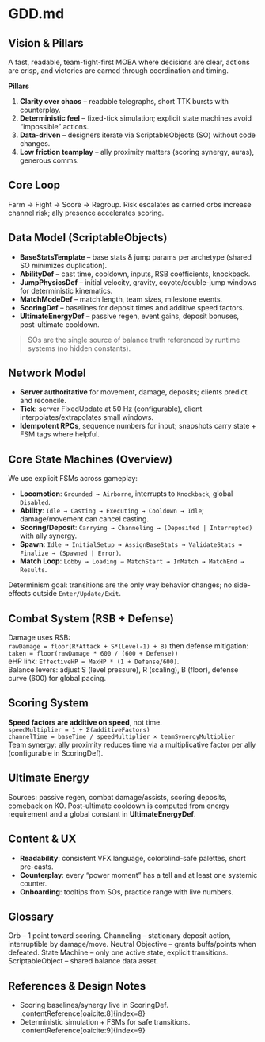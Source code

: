 # GDD.md

## Vision & Pillars
A fast, readable, team-fight-first MOBA where decisions are clear, actions are crisp, and victories are earned through coordination and timing.

**Pillars**
1) **Clarity over chaos** – readable telegraphs, short TTK bursts with counterplay.  
2) **Deterministic feel** – fixed-tick simulation; explicit state machines avoid “impossible” actions.  
3) **Data-driven** – designers iterate via ScriptableObjects (SO) without code changes.  
4) **Low friction teamplay** – ally proximity matters (scoring synergy, auras), generous comms.

## Core Loop
Farm → Fight → Score → Regroup. Risk escalates as carried orbs increase channel risk; ally presence accelerates scoring.

## Data Model (ScriptableObjects)
- **BaseStatsTemplate** – base stats & jump params per archetype (shared SO minimizes duplication).  
- **AbilityDef** – cast time, cooldown, inputs, RSB coefficients, knockback.  
- **JumpPhysicsDef** – initial velocity, gravity, coyote/double-jump windows for deterministic kinematics.  
- **MatchModeDef** – match length, team sizes, milestone events.  
- **ScoringDef** – baselines for deposit times and additive speed factors.  
- **UltimateEnergyDef** – passive regen, event gains, deposit bonuses, post-ultimate cooldown.

> SOs are the single source of balance truth referenced by runtime systems (no hidden constants).

## Network Model
- **Server authoritative** for movement, damage, deposits; clients predict and reconcile.  
- **Tick**: server FixedUpdate at 50 Hz (configurable), client interpolates/extrapolates small windows.  
- **Idempotent RPCs**, sequence numbers for input; snapshots carry state + FSM tags where helpful.

## Core State Machines (Overview)
We use explicit FSMs across gameplay:

- **Locomotion**: `Grounded ↔ Airborne`, interrupts to `Knockback`, global `Disabled`.  
- **Ability**: `Idle → Casting → Executing → Cooldown → Idle`; damage/movement can cancel casting.  
- **Scoring/Deposit**: `Carrying → Channeling → (Deposited | Interrupted)` with ally synergy.  
- **Spawn**: `Idle → InitialSetup → AssignBaseStats → ValidateStats → Finalize → (Spawned | Error)`.  
- **Match Loop**: `Lobby → Loading → MatchStart → InMatch → MatchEnd → Results`.

Determinism goal: transitions are the only way behavior changes; no side-effects outside `Enter/Update/Exit`.

## Combat System (RSB + Defense)
Damage uses RSB:  
`rawDamage = floor(R*Attack + S*(Level-1) + B)` then defense mitigation:  
`taken = floor(rawDamage * 600 / (600 + Defense))`  
eHP link: `EffectiveHP = MaxHP * (1 + Defense/600)`.  
Balance levers: adjust S (level pressure), R (scaling), B (floor), defense curve (600) for global pacing.

## Scoring System
**Speed factors are additive on speed**, not time.  
`speedMultiplier = 1 + Σ(additiveFactors)`  
`channelTime = baseTime / speedMultiplier × teamSynergyMultiplier`  
Team synergy: ally proximity reduces time via a multiplicative factor per ally (configurable in ScoringDef).

## Ultimate Energy
Sources: passive regen, combat damage/assists, scoring deposits, comeback on KO. Post-ultimate cooldown is computed from energy requirement and a global constant in **UltimateEnergyDef**.

## Content & UX
- **Readability**: consistent VFX language, colorblind-safe palettes, short pre-casts.  
- **Counterplay**: every “power moment” has a tell and at least one systemic counter.  
- **Onboarding**: tooltips from SOs, practice range with live numbers.

## Glossary
Orb – 1 point toward scoring. Channeling – stationary deposit action, interruptible by damage/move. Neutral Objective – grants buffs/points when defeated. State Machine – only one active state, explicit transitions. ScriptableObject – shared balance data asset.

## References & Design Notes
- Scoring baselines/synergy live in ScoringDef. :contentReference[oaicite:8]{index=8}  
- Deterministic simulation + FSMs for safe transitions. :contentReference[oaicite:9]{index=9}
